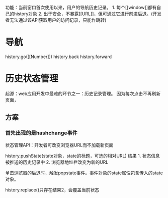 功能：当前窗口首次使用以来，用户的导航历史记录。
	1. 每个[[window]]都有自己的history对象
	2. 出于安全，不暴露[[URL]]，但可通过它进行前进后退。(开发者无法通过该API获取用户的访问记录，只能作跳转)
# 导航
history.go([[Number]])
history.back
history.forward
# 历史状态管理
起源：web应用开发中最难的环节之一：历史记录管理。
	因为每次点击不再刷新页面，
## 方案
### 首先出现的是hashchange事件
状态管理API：开发者可改变浏览器URL而不加载新页面

history.pushState(state对象，state的标题，可选的相对URL)
结果
	1. 状态信息被推送的历史记录中
	2. 浏览器地址栏改变为新的URL

单击浏览器的后退时，触发popstate事件。事件对象的state属性包含传入的state对象。

history.replace()只存在结果2，会覆盖当前状态